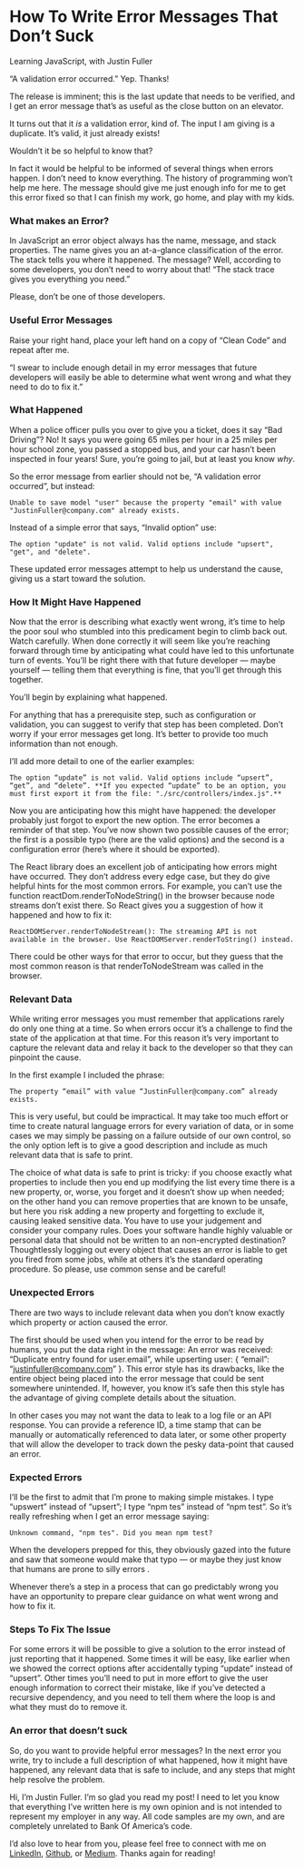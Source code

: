 
# How To Write Error Messages That Don’t Suck

Learning JavaScript, with Justin Fuller

“A validation error occurred.” Yep. Thanks!

The release is imminent; this is the last update that needs to be verified, and I get an error message that’s as useful as the close button on an elevator.

It turns out that it *is* a validation error, kind of. The input I am giving is a duplicate. It’s valid, it just already exists!

Wouldn’t it be so helpful to know that?

In fact it would be helpful to be informed of several things when errors happen. I don’t need to know everything. The history of programming won’t help me here. The message should give me just enough info for me to get this error fixed so that I can finish my work, go home, and play with my kids.

### What makes an Error?

In JavaScript an error object always has the name, message, and stack properties. The name gives you an at-a-glance classification of the error. The stack tells you where it happened. The message? Well, according to some developers, you don’t need to worry about that! “The stack trace gives you everything you need.”

Please, don’t be one of those developers.

### Useful Error Messages

Raise your right hand, place your left hand on a copy of “Clean Code” and repeat after me.

“I swear to include enough detail in my error messages that future developers will easily be able to determine what went wrong and what they need to do to fix it.”

### What Happened

When a police officer pulls you over to give you a ticket, does it say “Bad Driving”? No! It says you were going 65 miles per hour in a 25 miles per hour school zone, you passed a stopped bus, and your car hasn’t been inspected in four years! Sure, you’re going to jail, but at least you know *why*.

So the error message from earlier should not be, “A validation error occurred”, but instead:

    Unable to save model "user" because the property "email" with value "JustinFuller@company.com" already exists.

Instead of a simple error that says, “Invalid option” use:

    The option "update" is not valid. Valid options include "upsert", "get", and "delete".

These updated error messages attempt to help us understand the cause, giving us a start toward the solution.

### How It Might Have Happened

Now that the error is describing what exactly went wrong, it’s time to help the poor soul who stumbled into this predicament begin to climb back out. Watch carefully. When done correctly it will seem like you’re reaching forward through time by anticipating what could have led to this unfortunate turn of events. You’ll be right there with that future developer — maybe yourself — telling them that everything is fine, that you’ll get through this together.

You’ll begin by explaining what happened.

For anything that has a prerequisite step, such as configuration or validation, you can suggest to verify that step has been completed. Don’t worry if your error messages get long. It’s better to provide too much information than not enough.

I’ll add more detail to one of the earlier examples:

    The option “update” is not valid. Valid options include “upsert”, “get”, and “delete”. **If you expected “update” to be an option, you must first export it from the file: "./src/controllers/index.js".**

Now you are anticipating how this might have happened: the developer probably just forgot to export the new option. The error becomes a reminder of that step. You’ve now shown two possible causes of the error; the first is a possible typo (here are the valid options) and the second is a configuration error (here’s where it should be exported).

The React library does an excellent job of anticipating how errors might have occurred. They don’t address every edge case, but they do give helpful hints for the most common errors. For example, you can’t use the function reactDom.renderToNodeString() in the browser because node streams don’t exist there. So React gives you a suggestion of how it happened and how to fix it:

    ReactDOMServer.renderToNodeStream(): The streaming API is not available in the browser. Use ReactDOMServer.renderToString() instead.

There could be other ways for that error to occur, but they guess that the most common reason is that renderToNodeStream was called in the browser.

### Relevant Data

While writing error messages you must remember that applications rarely do only one thing at a time. So when errors occur it’s a challenge to find the state of the application at that time. For this reason it’s very important to capture the relevant data and relay it back to the developer so that they can pinpoint the cause.

In the first example I included the phrase:

    The property “email” with value “JustinFuller@company.com” already exists.

This is very useful, but could be impractical. It may take too much effort or time to create natural language errors for every variation of data, or in some cases we may simply be passing on a failure outside of our own control, so the only option left is to give a good description and include as much relevant data that is safe to print.

The choice of what data is safe to print is tricky: if you choose exactly what properties to include then you end up modifying the list every time there is a new property, or, worse, you forget and it doesn’t show up when needed; on the other hand you can remove properties that are known to be unsafe, but here you risk adding a new property and forgetting to exclude it, causing leaked sensitive data. You have to use your judgement and consider your company rules. Does your software handle highly valuable or personal data that should not be written to an non-encrypted destination? Thoughtlessly logging out every object that causes an error is liable to get you fired from some jobs, while at others it’s the standard operating procedure. So please, use common sense and be careful!

### Unexpected Errors

There are two ways to include relevant data when you don’t know exactly which property or action caused the error.

The first should be used when you intend for the error to be read by humans, you put the data right in the message: An error was received: “Duplicate entry found for user.email”, while upserting user: { “email”: “justinfuller@company.com” }. This error style has its drawbacks, like the entire object being placed into the error message that could be sent somewhere unintended. If, however, you know it’s safe then this style has the advantage of giving complete details about the situation.

In other cases you may not want the data to leak to a log file or an API response. You can provide a reference ID, a time stamp that can be manually or automatically referenced to data later, or some other property that will allow the developer to track down the pesky data-point that caused an error.

### Expected Errors

I’ll be the first to admit that I’m prone to making simple mistakes. I type “upswert” instead of “upsert”; I type “npm tes” instead of “npm test”. So it’s really refreshing when I get an error message saying:

    Unknown command, "npm tes". Did you mean npm test?

When the developers prepped for this, they obviously gazed into the future and saw that someone would make that typo — or maybe they just know that humans are prone to silly errors .

Whenever there’s a step in a process that can go predictably wrong you have an opportunity to prepare clear guidance on what went wrong and how to fix it.

### Steps To Fix The Issue

For some errors it will be possible to give a solution to the error instead of just reporting that it happened. Some times it will be easy, like earlier when we showed the correct options after accidentally typing “update” instead of “upsert”. Other times you’ll need to put in more effort to give the user enough information to correct their mistake, like if you’ve detected a recursive dependency, and you need to tell them where the loop is and what they must do to remove it.

### An error that doesn’t suck

So, do you want to provide helpful error messages? In the next error you write, try to include a full description of what happened, how it might have happened, any relevant data that is safe to include, and any steps that might help resolve the problem.

Hi, I’m Justin Fuller. I’m so glad you read my post! I need to let you know that everything I’ve written here is my own opinion and is not intended to represent my employer in any way. All code samples are my own, and are completely unrelated to Bank Of America’s code.

I’d also love to hear from you, please feel free to connect with me on [LinkedIn](https://www.linkedin.com/in/justin-fuller-8726b2b1/), [Github](https://github.com/justindfuller), or [Medium](https://medium.com/@justindanielfuller). Thanks again for reading!
